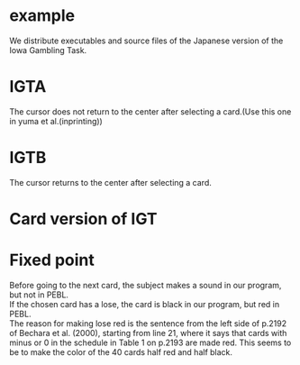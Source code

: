 # example
We distribute executables and source files of the Japanese version of the Iowa Gambling Task. 
# IGTA
The cursor does not return to the center after selecting a card.(Use this one in yuma et al.(inprinting))
# IGTB
The cursor returns to the center after selecting a card.
# Card version of IGT

# Fixed point
Before going to the next card, the subject makes a sound in our program, but not in PEBL.  
If the chosen card has a lose, the card is black in our program, but red in PEBL.  
The reason for making lose red is the sentence from the left side of p.2192 of Bechara et al. (2000), starting from line 21, where it says that cards with minus or 0 in the schedule in Table 1 on p.2193 are made red. This seems to be to make the color of the 40 cards half red and half black.  
